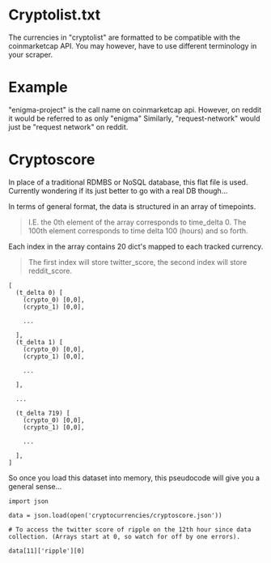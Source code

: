 # Cryptolist.txt

The currencies in "cryptolist" are formatted to be compatible with the coinmarketcap API.
You may however, have to use different terminology in your scraper.

# Example

"enigma-project" is the call name on coinmarketcap api.
However, on reddit it would be referred to as only "enigma"
Similarly, "request-network" would just be "request network" on reddit.

# Cryptoscore

In place of a traditional RDMBS or NoSQL database, this flat file is used. Currently wondering if its just better to go with a real DB though...

In terms of general format, the data is structured in an array of timepoints.

> I.E. the 0th element of the array corresponds to time_delta 0. The 100th element corresponds to time delta 100 (hours) and so forth.

Each index in the array contains 20 dict's mapped to each tracked currency.
> The first index will store twitter_score, the second index will store reddit_score.

```
[
  (t_delta 0) [
    (crypto_0) [0,0],
    (crypto_1) [0,0],

    ...

  ],
  (t_delta 1) [
    (crypto_0) [0,0],
    (crypto_1) [0,0],

    ...

  ],

  ...

  (t_delta 719) [
    (crypto_0) [0,0],
    (crypto_1) [0,0],

    ...

  ],
]
```

So once you load this dataset into memory, this pseudocode will give you a general sense...

```
import json

data = json.load(open('cryptocurrencies/cryptoscore.json'))

# To access the twitter score of ripple on the 12th hour since data collection. (Arrays start at 0, so watch for off by one errors).

data[11]['ripple'][0]
```




